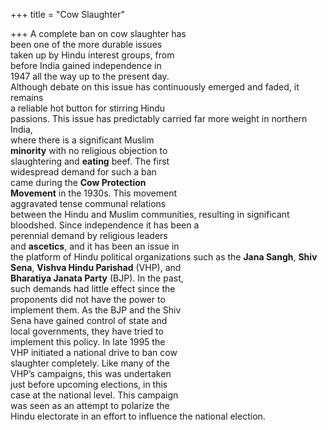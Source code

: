 +++
title = "Cow Slaughter"

+++
A complete ban on cow slaughter has  
been one of the more durable issues  
taken up by Hindu interest groups, from  
before India gained independence in  
1947 all the way up to the present day.  
Although debate on this issue has continuously emerged and faded, it remains  
a reliable hot button for stirring Hindu  
passions. This issue has predictably carried far more weight in northern India,  
where there is a significant Muslim  
**minority** with no religious objection to  
slaughtering and **eating** beef. The first  
widespread demand for such a ban  
came during the **Cow Protection**  
**Movement** in the 1930s. This movement  
aggravated tense communal relations  
between the Hindu and Muslim communities, resulting in significant bloodshed. Since independence it has been a  
perennial demand by religious leaders  
and **ascetics**, and it has been an issue in  
the platform of Hindu political organizations such as the **Jana Sangh**, **Shiv**  
**Sena**, **Vishva Hindu Parishad** (VHP), and  
**Bharatiya Janata Party** (BJP). In the past,  
such demands had little effect since the  
proponents did not have the power to  
implement them. As the BJP and the Shiv  
Sena have gained control of state and  
local governments, they have tried to  
implement this policy. In late 1995 the  
VHP initiated a national drive to ban cow  
slaughter completely. Like many of the  
VHP’s campaigns, this was undertaken  
just before upcoming elections, in this  
case at the national level. This campaign  
was seen as an attempt to polarize the  
Hindu electorate in an effort to influence the national election.